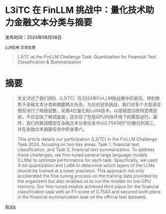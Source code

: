 # L3iTC 在 FinLLM 挑战中：量化技术助力金融文本分类与摘要

发布时间：2024年08月06日

`LLM应用` `文本处理`

> L3iTC at the FinLLM Challenge Task: Quantization for Financial Text Classification & Summarization

# 摘要

> 本文详述了我们团队（L3iTC）在2024年FinLLM挑战赛中的表现，特别聚焦于金融文本分类和摘要两大任务。为应对这些挑战，我们对多个大型语言模型进行了精细调整，采用4位量化和LoRA技术，以低精度训练特定模型层，不仅加快了微调速度，还实现了在低GPU内存环境下的模型运行。最终，我们的微调模型在金融文本分类任务中以0.7543的F1分数位列第三，并在金融文本摘要任务中跻身第六。

> This article details our participation (L3iTC) in the FinLLM Challenge Task 2024, focusing on two key areas: Task 1, financial text classification, and Task 2, financial text summarization. To address these challenges, we fine-tuned several large language models (LLMs) to optimize performance for each task. Specifically, we used 4-bit quantization and LoRA to determine which layers of the LLMs should be trained at a lower precision. This approach not only accelerated the fine-tuning process on the training data provided by the organizers but also enabled us to run the models on low GPU memory. Our fine-tuned models achieved third place for the financial classification task with an F1-score of 0.7543 and secured sixth place in the financial summarization task on the official test datasets.

[Arxiv](https://arxiv.org/abs/2408.03033)